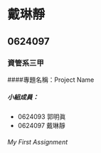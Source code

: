 # 戴琳靜

## 0624097

### 資管系三甲

####專題名稱：Project Name

##### 小組成員：
* 0624093 郭明眞
* 0624097 戴琳靜

###### My First Assignment
